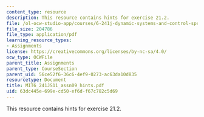 ```yaml
---
content_type: resource
description: This resource contains hints for exercise 21.2.
file: /ol-ocw-studio-app/courses/6-241j-dynamic-systems-and-control-spring-2011/63dc445e699ecd50ef6df67c782c5d69_MIT6_241JS11_assn09_hints.pdf
file_size: 204786
file_type: application/pdf
learning_resource_types:
- Assignments
license: https://creativecommons.org/licenses/by-nc-sa/4.0/
ocw_type: OCWFile
parent_title: Assignments
parent_type: CourseSection
parent_uid: 56ce52f6-36c6-4ef9-0273-ac63da10d835
resourcetype: Document
title: MIT6_241JS11_assn09_hints.pdf
uid: 63dc445e-699e-cd50-ef6d-f67c782c5d69
---
```

This resource contains hints for exercise 21.2.
